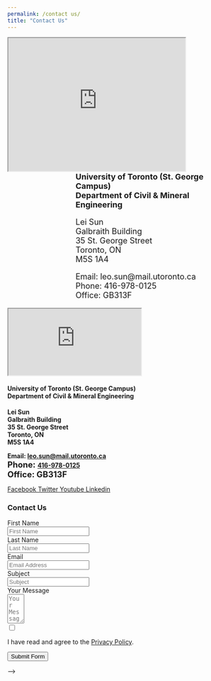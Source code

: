 ```yaml
---
permalink: /contact us/
title: "Contact Us"
---
```



<div style="widht:800px; height:300">
   <!-- map -->
   <div style="float:left;width:400px">
      <iframe src="https://maps.google.com/maps?q=Galbraith%20Building&#038;t=m&#038;z=15&#038;output=embed&#038;iwloc=near"
	          title="Galbraith Building"
	          aria-label="Galbraith Building"
	          width="400"
	          height="300"
      ></iframe>
   </div>

   <!-- intro -->
   <div style="float:right;width:350px">
     <font size ="4">
	 <b>University of Toronto (St. George Campus)<br/>	 Department of Civil &amp; Mineral Engineering</b><p>
	 Lei Sun<br/> Galbraith Building<br />35 St. George Street<br /> Toronto, ON<br /> M5S 1A4
	 </p><p>Email: leo.sun@mail.utoronto.ca<br />
	 Phone: 416-978-0125<br />
	 Office: GB313F</p>
	 </font>			
   </div>

   <!-- logo -->
   <div style="float:right;width:300px">
		<span class="elementor-grid-item">
	       <a class="elementor-icon elementor-social-icon elementor-social-icon-facebook elementor-animation-push elementor-repeater-item-098e28d" href="https://www.facebook.com/grasselligeomech/" target="_blank">
		   <span class="elementor-screen-only"></span>
		   <i class="fab fa-facebook"></i>					</a>
        </span>
		<span class="elementor-grid-item">
	        <a class="elementor-icon elementor-social-icon elementor-social-icon-twitter elementor-animation-push 
              elementor-repeater-item-5ffdee0" href="https://twitter.com/GrasselliGeomec" target="_blank">
		    <span class="elementor-screen-only"></span>
		    <i class="fab fa-twitter"></i>					</a>
        </span>
		<span class="elementor-grid-item">
	       <a class="elementor-icon elementor-social-icon elementor-social-icon-youtube elementor-animation-push 
                     elementor-repeater-item-2cc4cb2" href="https://www.youtube.com/channel/UCnJn3qlalSb7muYDhjNBGIA/" target="_blank">
		    <span class="elementor-screen-only"></span>
		    <i class="fab fa-youtube"></i>					</a>
        </span>
		<span class="elementor-grid-item">
	        <a class="elementor-icon elementor-social-icon elementor-social-icon-linkedin elementor-animation-push 
                      elementor-repeater-item-102e364" href="https://ca.linkedin.com/in/grasselli-geomechanics-group" target="_blank">
		    <span class="elementor-screen-only"></span>
		    <i class="fab fa-linkedin"></i>					</a>
        </span>
	</div>
</div>















































<!-->
<div id="page" class="site ">
	<div class="sciencexlite-content-area">
		<div class="container">
			<div class="row">
			    <div class="col-md-6">
								
<article id="post-76" class="post-76 page type-page status-publish hentry">
	<div class="entry-content">
		<div data-elementor-type="wp-page" data-elementor-id="76" class="elementor elementor-76">
			<div class="elementor-inner">
				<div class="elementor-section-wrap">
					<section class="has_eae_slider elementor-section elementor-top-section elementor-element elementor-element-c93a613 elementor-section-boxed elementor-section-height-default elementor-section-height-default" data-id="c93a613" data-element_type="section">
						<div class="elementor-container elementor-column-gap-default">
							<div class="elementor-row">
					<div class="has_eae_slider elementor-column elementor-col-50 elementor-top-column elementor-element elementor-element-00e7d13" data-id="00e7d13" data-element_type="column">
			<div class="elementor-column-wrap elementor-element-populated">
							<div class="elementor-widget-wrap">
						<div class="elementor-element elementor-element-9fcd4ca elementor-widget elementor-widget-google_maps" data-id="9fcd4ca" data-element_type="widget" data-widget_type="google_maps.default">
				<div class="elementor-widget-container">
					<div class="elementor-custom-embed">
			<iframe loading="lazy"
					src="https://maps.google.com/maps?q=Galbraith%20Building&#038;t=m&#038;z=15&#038;output=embed&#038;iwloc=near"
					title="Galbraith Building"
					aria-label="Galbraith Building"
			></iframe>
		</div>
				</div>
				</div>
						</div>
					</div>
		</div>
				<div class="has_eae_slider elementor-column elementor-col-50 elementor-top-column elementor-element elementor-element-c50850b" data-id="c50850b" data-element_type="column">
			<div class="elementor-column-wrap elementor-element-populated">
							<div class="elementor-widget-wrap">
						<div class="elementor-element elementor-element-d902b75 elementor-widget elementor-widget-text-editor" data-id="d902b75" data-element_type="widget" data-widget_type="text-editor.default">
				<div class="elementor-widget-container">
								<div class="elementor-text-editor elementor-clearfix">
				<h4>University of Toronto (St. George Campus)<br />Department of Civil &amp; Mineral Engineering</h4><p><b>Lei Sun<br />Galbraith Building<br />35 St. George Street<br />Toronto, ON<br />M5S 1A4</b></p><p><b>Email: </b><a style="font-weight: bold;" href="mailto:leo.sun@mail.utoronto.ca">leo.sun@mail.utoronto.ca</a><br /><span style="font-weight: bold; font-size: 1.156rem;">Phone: </span><a style="font-weight: bold;" href="http://tel:416-978-0125" target="_blank" rel="noopener">416-978-0125</a><span style="font-weight: bold; font-size: 1.156rem;"><br /></span><span style="font-size: 1.156rem;"><b>Office: GB313F</b></span></p>					</div>
						</div>
				</div>
				<div class="elementor-element elementor-element-bbb1571 elementor-widget elementor-widget-spacer" data-id="bbb1571" data-element_type="widget" data-widget_type="spacer.default">
				<div class="elementor-widget-container">
					<div class="elementor-spacer">
			<div class="elementor-spacer-inner"></div>
		</div>
				</div>
				</div>
				<div class="elementor-element elementor-element-b591300 elementor-shape-rounded elementor-grid-0 e-grid-align-center elementor-widget elementor-widget-social-icons" data-id="b591300" data-element_type="widget" data-widget_type="social-icons.default">
				<div class="elementor-widget-container">
					<div class="elementor-social-icons-wrapper elementor-grid">
							<span class="elementor-grid-item">
					<a class="elementor-icon elementor-social-icon elementor-social-icon-facebook elementor-animation-push elementor-repeater-item-098e28d" href="https://www.facebook.com/grasselligeomech/" target="_blank">
						<span class="elementor-screen-only">Facebook</span>
						<i class="fab fa-facebook"></i>					</a>
				</span>
							<span class="elementor-grid-item">
					<a class="elementor-icon elementor-social-icon elementor-social-icon-twitter elementor-animation-push elementor-repeater-item-5ffdee0" href="https://twitter.com/GrasselliGeomec" target="_blank">
						<span class="elementor-screen-only">Twitter</span>
						<i class="fab fa-twitter"></i>					</a>
				</span>
							<span class="elementor-grid-item">
					<a class="elementor-icon elementor-social-icon elementor-social-icon-youtube elementor-animation-push elementor-repeater-item-2cc4cb2" href="https://www.youtube.com/channel/UCnJn3qlalSb7muYDhjNBGIA/" target="_blank">
						<span class="elementor-screen-only">Youtube</span>
						<i class="fab fa-youtube"></i>					</a>
				</span>
							<span class="elementor-grid-item">
					<a class="elementor-icon elementor-social-icon elementor-social-icon-linkedin elementor-animation-push elementor-repeater-item-102e364" href="https://ca.linkedin.com/in/grasselli-geomechanics-group" target="_blank">
						<span class="elementor-screen-only">Linkedin</span>
						<i class="fab fa-linkedin"></i>					</a>
				</span>
					</div>
				</div>
				</div>
						</div>
					</div>
		</div>
								</div>
					</div>
		</section>
				<section class="has_eae_slider elementor-section elementor-top-section elementor-element elementor-element-1b017e2 elementor-section-boxed elementor-section-height-default elementor-section-height-default" data-id="1b017e2" data-element_type="section">
						<div class="elementor-container elementor-column-gap-default">
							<div class="elementor-row">
					<div class="has_eae_slider elementor-column elementor-col-100 elementor-top-column elementor-element elementor-element-1ede975" data-id="1ede975" data-element_type="column">
			<div class="elementor-column-wrap elementor-element-populated">
							<div class="elementor-widget-wrap">
						<div class="elementor-element elementor-element-fbbf060 elementor-widget elementor-widget-spacer" data-id="fbbf060" data-element_type="widget" data-widget_type="spacer.default">
				<div class="elementor-widget-container">
					<div class="elementor-spacer">
			<div class="elementor-spacer-inner"></div>
		</div>
				</div>
				</div>
				<div class="elementor-element elementor-element-c680ece elementor-widget elementor-widget-heading" data-id="c680ece" data-element_type="widget" data-widget_type="heading.default">
				<div class="elementor-widget-container">
			<h1 class="elementor-heading-title elementor-size-default">Contact Us</h1>		</div>
				</div>
				<div class="elementor-element elementor-element-24139e3 eael-fluentform-form-button-left eael-fluentform-form-button-custom elementor-widget elementor-widget-eael-fluentform" data-id="24139e3" data-element_type="widget" data-widget_type="eael-fluentform.default">
				<div class="elementor-widget-container">
			        <div class="eael-contact-form eael-fluent-form-wrapper clearfix eael-contact-form-align-default"> 
            <div class='fluentform fluentform_wrapper_2'><form data-form_id="2" id="fluentform_2" class="frm-fluent-form fluent_form_2 ff-el-form-top ff_form_instance_2_1 ff-form-loading" data-form_instance="ff_form_instance_2_1" method="POST" ><fieldset style="border: none!important;margin: 0!important;padding: 0!important;background-color: transparent!important;
                                 box-shadow: none!important;outline: none!important; min-inline-size: auto;">
                    <legend class="ff_screen_reader_title" style="display: block; margin: 0!important;padding: 0!important;height: 0!important;text-indent: -999999px;width: 0!important;">Contact Form</legend><p style="display: none !important;"><label>&#916;<textarea name="ak_hp_textarea" cols="45" rows="8" maxlength="100"></textarea></label><input type="hidden" id="ak_js_1" name="ak_js" value="201"/><script>document.getElementById( "ak_js_1" ).setAttribute( "value", ( new Date() ).getTime() );</script></p><input type='hidden' name='__fluent_form_embded_post_id' value='76' /><input type="hidden" id="_fluentform_2_fluentformnonce" name="_fluentform_2_fluentformnonce" value="11efa6400a" /><input type="hidden" name="_wp_http_referer" value="/contact-us/" /><div data-type="name-element" data-name="names" class=" ff-field_container ff-name-field-wrapper" ><div class='ff-t-container'><div class='ff-t-cell '><div class='ff-el-group'><div class="ff-el-input--label ff-el-is-required asterisk-left"><label for='ff_2_1_names_first_name_' aria-label="First Name">First Name</label> </div><div class='ff-el-input--content'><input type="text" name="names[first_name]" id="ff_2_1_names_first_name_" class="ff-el-form-control" placeholder="First Name" aria-invalid="false" aria-required=false></div></div></div><div class='ff-t-cell '><div class='ff-el-group'><div class="ff-el-input--label ff-el-is-required asterisk-left"><label for='ff_2_1_names_last_name_' aria-label="Last Name">Last Name</label> </div><div class='ff-el-input--content'><input type="text" name="names[last_name]" id="ff_2_1_names_last_name_" class="ff-el-form-control" placeholder="Last Name" aria-invalid="false" aria-required=false></div></div></div></div></div><div class='ff-el-group'><div class="ff-el-input--label ff-el-is-required asterisk-left"><label for='ff_2_1_email' aria-label="Email">Email</label> </div><div class='ff-el-input--content'><input type="email" name="email" id="ff_2_1_email" class="ff-el-form-control" placeholder="Email Address" data-name="email"  aria-invalid="false" aria-required=true></div></div><div class='ff-el-group'><div class="ff-el-input--label ff-el-is-required asterisk-left"><label for='ff_2_1_subject' aria-label="Subject">Subject</label> </div><div class='ff-el-input--content'><input type="text" name="subject" class="ff-el-form-control" placeholder="Subject" data-name="subject" id="ff_2_1_subject"  aria-invalid="false" aria-required=true></div></div><div class='ff-el-group'><div class="ff-el-input--label ff-el-is-required asterisk-left"><label for='ff_2_1_message' aria-label="Your Message">Your Message</label> </div><div class='ff-el-input--content'><textarea aria-invalid="false" aria-required=true name="message" id="ff_2_1_message" class="ff-el-form-control" placeholder="Your Message" rows="4" cols="2" data-name="message" ></textarea></div></div><div class='ff-el-group ' ><div class='ff-el-input--content'><div data-fluent_id='2' name='g-recaptcha-response'><div
		data-sitekey='6LfkPekUAAAAAIx12y2BG2XaIABcR4cF48n8XZ5n'
		id='fluentform-recaptcha-2'
		class='ff-el-recaptcha g-recaptcha'
		data-callback='fluentFormrecaptchaSuccessCallback'></div></div></div></div><div class='ff-el-group    ff-el-input--content'><div class='ff-el-form-check ff-el-tc'><label aria-label='terms & conditions' class='ff-el-form-check-label ff_tc_label' for=terms-n-condition_d855e4f4c5d39bb650406e8188485ac6><span class='ff_tc_checkbox'><input type="checkbox" name="terms-n-condition" class="ff-el-form-check-input" data-name="terms-n-condition" id="terms-n-condition_d855e4f4c5d39bb650406e8188485ac6"  value='on' aria-invalid='false' aria-required=true></span> <div class='ff_t_c'><p>I have read and agree to the <a href="https://geogroup.utoronto.ca/privacy-policy/" target="_blank" rel="noopener">Privacy Policy</a>.</p></div></label></div></div><div class='ff-el-group ff-text-left ff_submit_btn_wrapper'><button type="submit" class="ff-btn ff-btn-submit ff-btn-md ff_btn_style wpf_has_custom_css" >Submit Form</button></div></fieldset></form><div id='fluentform_2_errors' class='ff-errors-in-stack ff_form_instance_2_1 ff-form-loading_errors ff_form_instance_2_1_errors'></div></div>        <script type="text/javascript">
            window.fluent_form_ff_form_instance_2_1 = {"id":"2","settings":{"layout":{"labelPlacement":"top","helpMessagePlacement":"with_label","errorMessagePlacement":"inline","asteriskPlacement":"asterisk-left"},"id":"39","restrictions":{"denyEmptySubmission":{"enabled":false}}},"form_instance":"ff_form_instance_2_1","form_id_selector":"fluentform_2","rules":{"names[first_name]":{"required":{"value":true,"message":"This field is required"}},"names[middle_name]":{"required":{"value":false,"message":"This field is required"}},"names[last_name]":{"required":{"value":true,"message":"This field is required"}},"email":{"required":{"value":true,"message":"This field is required"},"email":{"value":true,"message":"This field must contain a valid email"}},"subject":{"required":{"value":true,"message":"This field is required"}},"message":{"required":{"value":true,"message":"This field is required"}},"recaptcha":[],"terms-n-condition":{"required":{"value":true,"message":"This field is required"}}}};
                    </script>
                </div>
        		</div>
				</div>
						</div>
					</div>
		</div>
								</div>
					</div>
		</section>
									</div>
			</div>
					</div>
			</div>

</article>
				</div>
			</div>
        </div>
	</div>

</div>

-->



<!--
Performance optimized by W3 Total Cache. Learn more: https://www.boldgrid.com/w3-total-cache/

Page Caching using disk: enhanced 

Served from: geogroup.utoronto.ca @ 2023-06-22 15:47:18 by W3 Total Cache
-->
